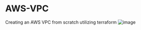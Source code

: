 # AWS-VPC
Creating an AWS VPC from scratch utilizing terraform
![image](https://github.com/user-attachments/assets/d86db8cf-0d01-4689-926d-46d5480bdec7)
